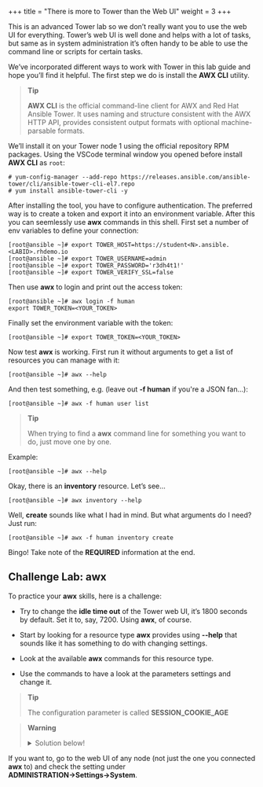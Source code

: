 +++
title = "There is more to Tower than the Web UI"
weight = 3
+++

This is an advanced Tower lab so we don’t really want you to use the web
UI for everything. Tower’s web UI is well done and helps with a lot of
tasks, but same as in system administration it’s often handy to be able
to use the command line or scripts for certain tasks.

We’ve incorporated different ways to work with Tower in this lab guide
and hope you’ll find it helpful. The first step we do is install the
**AWX CLI** utility.

> **Tip**
>
> **AWX CLI** is the official command-line client for AWX and Red Hat
> Ansible Tower. It uses naming and structure consistent with the AWX
> HTTP API, provides consistent output formats with optional
> machine-parsable formats.

We’ll install it on your Tower node 1 using the official repository RPM
packages. Using the VSCode terminal window you opened before install **AWX CLI** as `root`:

    # yum-config-manager --add-repo https://releases.ansible.com/ansible-tower/cli/ansible-tower-cli-el7.repo
    # yum install ansible-tower-cli -y

After installing the tool, you have to configure authentication. The preferred way is to create a token and export it into an environment variable. After this you can seemlessly use **awx** commands in this shell. First set a number of env variables to define your connection:

    [root@ansible ~]# export TOWER_HOST=https://student<N>.ansible.<LABID>.rhdemo.io
    [root@ansible ~]# export TOWER_USERNAME=admin
    [root@ansible ~]# export TOWER_PASSWORD='r3dh4t1!'
    [root@ansible ~]# export TOWER_VERIFY_SSL=false

Then use **awx** to login and print out the access token:

    [root@ansible ~]# awx login -f human
    export TOWER_TOKEN=<YOUR_TOKEN>

Finally set the environment variable with the token:

    [root@ansible ~]# export TOWER_TOKEN=<YOUR_TOKEN>

Now test **awx** is working. First run it without arguments to get a
list of resources you can manage with it:

    [root@ansible ~]# awx --help

And then test something, e.g. (leave out **-f human** if you're a JSON fan...):

    [root@ansible ~]# awx -f human user list

> **Tip**
>
> When trying to find a **awx** command line for something you want
> to do, just move one by one.

Example:

    [root@ansible ~]# awx --help

Okay, there is an **inventory** resource. Let’s see…

    [root@ansible ~]# awx inventory --help

Well, **create** sounds like what I had in mind. But what arguments do I
need? Just run:

    [root@ansible ~]# awx -f human inventory create

Bingo! Take note of the **REQUIRED** information at the end.

## Challenge Lab: awx

To practice your **awx** skills, here is a challenge:

  - Try to change the **idle time out** of the Tower web UI, it’s 1800
    seconds by default. Set it to, say, 7200. Using **awx**, of
    course.

  - Start by looking for a resource type **awx** provides using
    **--help** that sounds like it has something to do with changing
    settings.

  - Look at the available **awx** commands for this resource type.

  - Use the commands to have a look at the parameters settings and
    change it.

> **Tip**
>
> The configuration parameter is called **SESSION\_COOKIE\_AGE**

> **Warning**
>
> <details><summary>Solution below!</summary>
> <p>
>
>     [root@ansible ~]# awx setting list | grep SESSION
>     [root@ansible ~]# awx setting modify SESSION_COOKIE_AGE 7200
>     [root@ansible ~]# awx setting list | grep SESSION
>
> </p>
> </details>

If you want to, go to the web UI of any node (not just the one you
connected **awx** to) and check the setting under
**ADMINISTRATION→Settings→System**.
